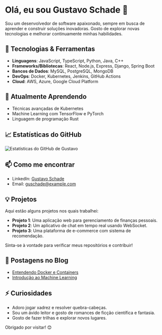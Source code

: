 # Olá, eu sou Gustavo Schade 👋

Sou um desenvolvedor de software apaixonado, sempre em busca de aprender e construir soluções inovadoras. Gosto de explorar novas tecnologias e melhorar continuamente minhas habilidades.

## 🔧 Tecnologias & Ferramentas

- **Linguagens**: JavaScript, TypeScript, Python, Java, C++
- **Frameworks/Bibliotecas**: React, Node.js, Express, Django, Spring Boot
- **Bancos de Dados**: MySQL, PostgreSQL, MongoDB
- **DevOps**: Docker, Kubernetes, Jenkins, GitHub Actions
- **Cloud**: AWS, Azure, Google Cloud Platform

## 🌱 Atualmente Aprendendo

- Técnicas avançadas de Kubernetes
- Machine Learning com TensorFlow e PyTorch
- Linguagem de programação Rust

## 📈 Estatísticas do GitHub

![Estatísticas do GitHub de Gustavo](https://github-readme-stats.vercel.app/api?username=guschade&show_icons=true&theme=radical)

## 📫 Como me encontrar

- LinkedIn: [Gustavo Schade](https://www.linkedin.com/in/gustavo-schade/)
- Email: [guschade@example.com](mailto:gustavoschade@gmail.com)

## 💡 Projetos

Aqui estão alguns projetos nos quais trabalhei:

- **Projeto 1**: Uma aplicação web para gerenciamento de finanças pessoais.
- **Projeto 2**: Um aplicativo de chat em tempo real usando WebSocket.
- **Projeto 3**: Uma plataforma de e-commerce com sistema de recomendação.

Sinta-se à vontade para verificar meus repositórios e contribuir!

## 📜 Postagens no Blog

- [Entendendo Docker e Containers](https://medium.com/@guschade/entendendo-docker-e-containers)
- [Introdução ao Machine Learning](https://medium.com/@guschade/introducao-ao-machine-learning)

## ⚡ Curiosidades

- Adoro jogar xadrez e resolver quebra-cabeças.
- Sou um ávido leitor e gosto de romances de ficção científica e fantasia.
- Gosto de fazer trilhas e explorar novos lugares.

Obrigado por visitar! 😊
